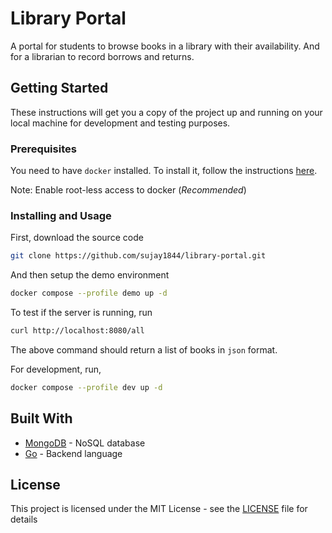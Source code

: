 # Library Portal

A portal for students to browse books in a library with their availability. And for a librarian to record borrows and returns.

## Getting Started

These instructions will get you a copy of the project up and running on your local machine for development and testing purposes.

### Prerequisites

You need to have `docker` installed. To install it, follow the instructions [here](https://docs.docker.com/engine/install/).

Note: Enable root-less access to docker (*Recommended*)

### Installing and Usage

First, download the source code

```bash
git clone https://github.com/sujay1844/library-portal.git
```

And then setup the demo environment

```bash
docker compose --profile demo up -d
```

To test if the server is running, run

```bash
curl http://localhost:8080/all
```

The above command should return a list of books in `json` format.

For development, run,
```bash
docker compose --profile dev up -d
```


## Built With

- [MongoDB](https://mongodb.com) - NoSQL database
- [Go](https://go.dev) - Backend language

## License

This project is licensed under the MIT License - see the [LICENSE](./LICENSE) file for details
